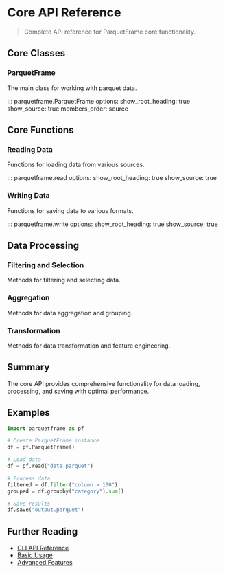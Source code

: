 # Core API Reference

> Complete API reference for ParquetFrame core functionality.

## Core Classes

### ParquetFrame

The main class for working with parquet data.

::: parquetframe.ParquetFrame
    options:
      show_root_heading: true
      show_source: true
      members_order: source

## Core Functions

### Reading Data

Functions for loading data from various sources.

::: parquetframe.read
    options:
      show_root_heading: true
      show_source: true

### Writing Data

Functions for saving data to various formats.

::: parquetframe.write
    options:
      show_root_heading: true
      show_source: true

## Data Processing

### Filtering and Selection

Methods for filtering and selecting data.

### Aggregation

Methods for data aggregation and grouping.

### Transformation

Methods for data transformation and feature engineering.

## Summary

The core API provides comprehensive functionality for data loading, processing, and saving with optimal performance.

## Examples

```python
import parquetframe as pf

# Create ParquetFrame instance
df = pf.ParquetFrame()

# Load data
df = pf.read("data.parquet")

# Process data
filtered = df.filter("column > 100")
grouped = df.groupby("category").sum()

# Save results
df.save("output.parquet")
```

## Further Reading

- [CLI API Reference](cli.md)
- [Basic Usage](../usage.md)
- [Advanced Features](../advanced.md)